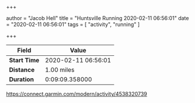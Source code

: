 +++

author = "Jacob Hell"
title = "Huntsville Running 2020-02-11 06:56:01"
date = "2020-02-11 06:56:01"
tags = [
    "activity", "running"
]

+++

<!--more-->

|Field  |Value  |
|--- | --- |
|**Start Time**|2020-02-11 06:56:01|
|**Distance**|1.00 miles|
|**Duration**|0:09:09.358000|

https://connect.garmin.com/modern/activity/4538320739